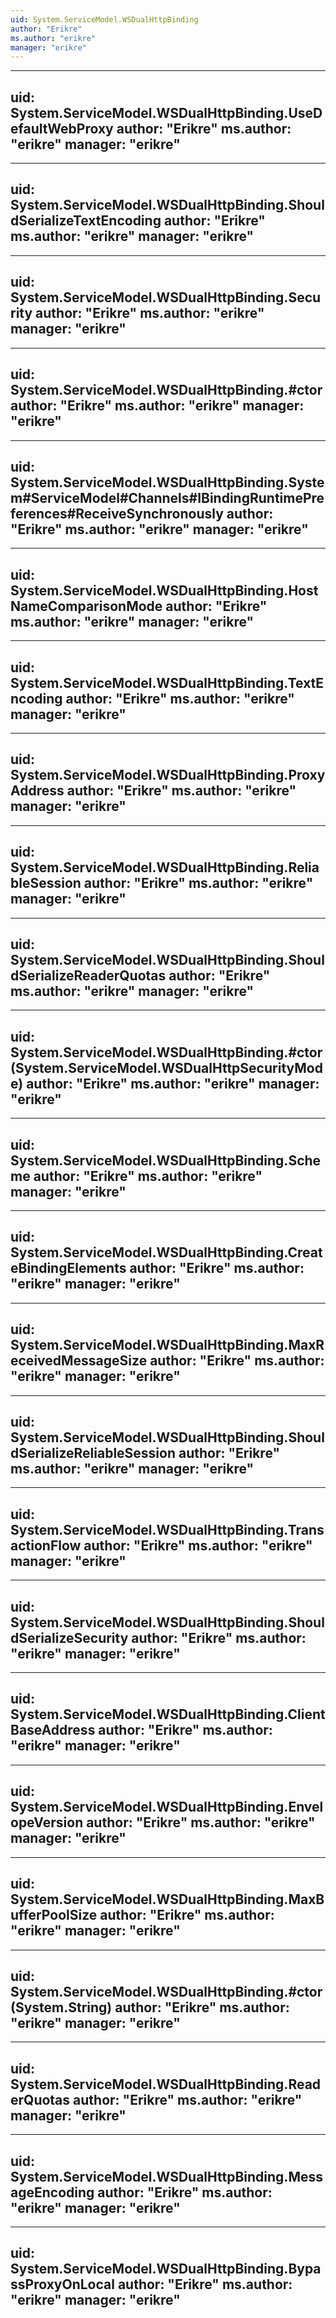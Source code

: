 ```yaml
---
uid: System.ServiceModel.WSDualHttpBinding
author: "Erikre"
ms.author: "erikre"
manager: "erikre"
---
```


---
uid: System.ServiceModel.WSDualHttpBinding.UseDefaultWebProxy
author: "Erikre"
ms.author: "erikre"
manager: "erikre"
---

---
uid: System.ServiceModel.WSDualHttpBinding.ShouldSerializeTextEncoding
author: "Erikre"
ms.author: "erikre"
manager: "erikre"
---

---
uid: System.ServiceModel.WSDualHttpBinding.Security
author: "Erikre"
ms.author: "erikre"
manager: "erikre"
---

---
uid: System.ServiceModel.WSDualHttpBinding.#ctor
author: "Erikre"
ms.author: "erikre"
manager: "erikre"
---

---
uid: System.ServiceModel.WSDualHttpBinding.System#ServiceModel#Channels#IBindingRuntimePreferences#ReceiveSynchronously
author: "Erikre"
ms.author: "erikre"
manager: "erikre"
---

---
uid: System.ServiceModel.WSDualHttpBinding.HostNameComparisonMode
author: "Erikre"
ms.author: "erikre"
manager: "erikre"
---

---
uid: System.ServiceModel.WSDualHttpBinding.TextEncoding
author: "Erikre"
ms.author: "erikre"
manager: "erikre"
---

---
uid: System.ServiceModel.WSDualHttpBinding.ProxyAddress
author: "Erikre"
ms.author: "erikre"
manager: "erikre"
---

---
uid: System.ServiceModel.WSDualHttpBinding.ReliableSession
author: "Erikre"
ms.author: "erikre"
manager: "erikre"
---

---
uid: System.ServiceModel.WSDualHttpBinding.ShouldSerializeReaderQuotas
author: "Erikre"
ms.author: "erikre"
manager: "erikre"
---

---
uid: System.ServiceModel.WSDualHttpBinding.#ctor(System.ServiceModel.WSDualHttpSecurityMode)
author: "Erikre"
ms.author: "erikre"
manager: "erikre"
---

---
uid: System.ServiceModel.WSDualHttpBinding.Scheme
author: "Erikre"
ms.author: "erikre"
manager: "erikre"
---

---
uid: System.ServiceModel.WSDualHttpBinding.CreateBindingElements
author: "Erikre"
ms.author: "erikre"
manager: "erikre"
---

---
uid: System.ServiceModel.WSDualHttpBinding.MaxReceivedMessageSize
author: "Erikre"
ms.author: "erikre"
manager: "erikre"
---

---
uid: System.ServiceModel.WSDualHttpBinding.ShouldSerializeReliableSession
author: "Erikre"
ms.author: "erikre"
manager: "erikre"
---

---
uid: System.ServiceModel.WSDualHttpBinding.TransactionFlow
author: "Erikre"
ms.author: "erikre"
manager: "erikre"
---

---
uid: System.ServiceModel.WSDualHttpBinding.ShouldSerializeSecurity
author: "Erikre"
ms.author: "erikre"
manager: "erikre"
---

---
uid: System.ServiceModel.WSDualHttpBinding.ClientBaseAddress
author: "Erikre"
ms.author: "erikre"
manager: "erikre"
---

---
uid: System.ServiceModel.WSDualHttpBinding.EnvelopeVersion
author: "Erikre"
ms.author: "erikre"
manager: "erikre"
---

---
uid: System.ServiceModel.WSDualHttpBinding.MaxBufferPoolSize
author: "Erikre"
ms.author: "erikre"
manager: "erikre"
---

---
uid: System.ServiceModel.WSDualHttpBinding.#ctor(System.String)
author: "Erikre"
ms.author: "erikre"
manager: "erikre"
---

---
uid: System.ServiceModel.WSDualHttpBinding.ReaderQuotas
author: "Erikre"
ms.author: "erikre"
manager: "erikre"
---

---
uid: System.ServiceModel.WSDualHttpBinding.MessageEncoding
author: "Erikre"
ms.author: "erikre"
manager: "erikre"
---

---
uid: System.ServiceModel.WSDualHttpBinding.BypassProxyOnLocal
author: "Erikre"
ms.author: "erikre"
manager: "erikre"
---
